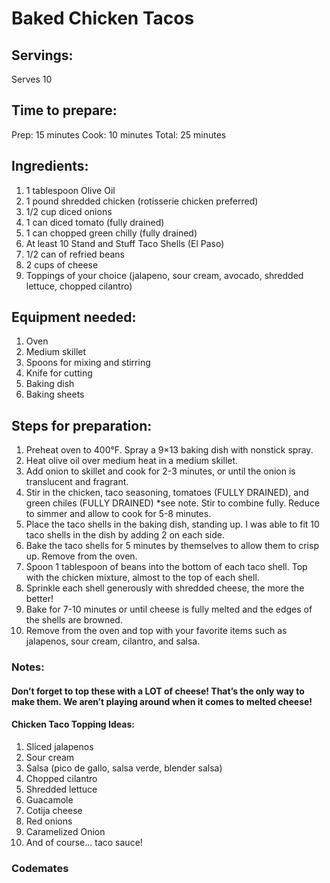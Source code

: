 # Baked Chicken Tacos

## Servings: 
Serves 10

## Time to prepare: 
Prep: 15 minutes Cook: 10 minutes Total: 25 minutes

## Ingredients:
1. 1 tablespoon Olive Oil
2. 1 pound shredded chicken (rotisserie chicken preferred)
3. 1/2 cup diced onions
4. 1 can diced tomato (fully drained)
5. 1 can chopped green chilly (fully drained)
6. At least 10 Stand and Stuff Taco Shells (El Paso)
7. 1/2 can of refried beans 
8. 2 cups of cheese
9. Toppings of your choice (jalapeno, sour cream, avocado, shredded lettuce, chopped cilantro)

## Equipment needed:
1. Oven
2. Medium skillet
3. Spoons for mixing and stirring
4. Knife for cutting
5. Baking dish
6. Baking sheets

## Steps for preparation:

1. Preheat oven to 400°F. Spray a 9×13 baking dish with nonstick spray.
2. Heat olive oil over medium heat in a medium skillet.
3. Add onion to skillet and cook for 2-3 minutes, or until the onion is translucent and fragrant.
4. Stir in the chicken, taco seasoning, tomatoes (FULLY DRAINED), and green chiles (FULLY DRAINED) *see note. Stir to combine fully. Reduce to simmer and allow to cook for 5-8 minutes.
5. Place the taco shells in the baking dish, standing up. I was able to fit 10 taco shells in the dish by adding 2 on each side.
6. Bake the taco shells for 5 minutes by themselves to allow them to crisp up. Remove from the oven.
7. Spoon 1 tablespoon of beans into the bottom of each taco shell. Top with the chicken mixture, almost to the top of each shell.
8. Sprinkle each shell generously with shredded cheese, the more the better!
9. Bake for 7-10 minutes or until cheese is fully melted and the edges of the shells are browned.
10. Remove from the oven and top with your favorite items such as jalapenos, sour cream, cilantro, and salsa.


### Notes:

#### Don’t forget to top these with a LOT of cheese! That’s the only way to make them. We aren’t playing around when it comes to melted cheese!

#### Chicken Taco Topping Ideas:
1. Sliced jalapenos
2. Sour cream
3. Salsa (pico de gallo, salsa verde, blender salsa)
4. Chopped cilantro
5. Shredded lettuce
6. Guacamole
7. Cotija cheese
8. Red onions
9. Caramelized Onion
10. And of course... taco sauce!

### Codemates #
